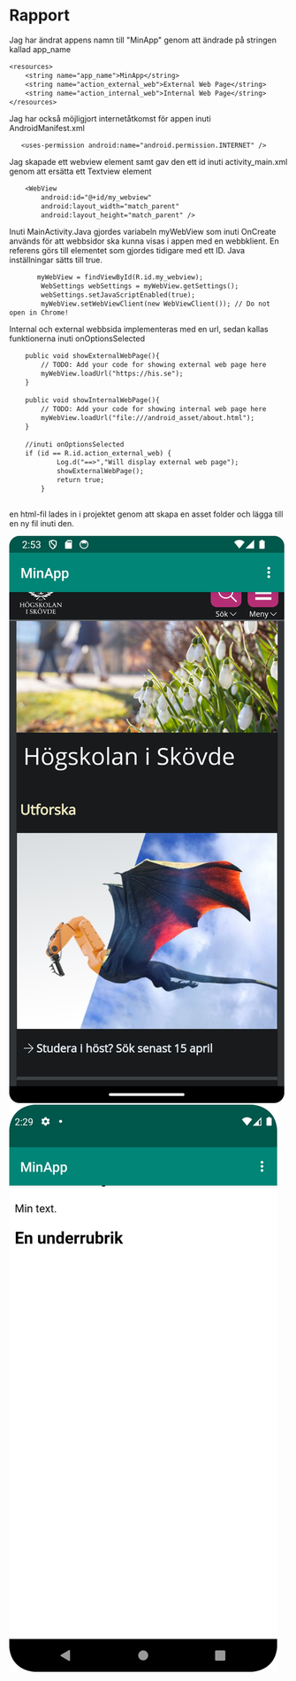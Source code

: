 
# Rapport


Jag har ändrat appens namn till "MinApp" genom att ändrade på stringen kallad app_name

```
<resources>
    <string name="app_name">MinApp</string>
    <string name="action_external_web">External Web Page</string>
    <string name="action_internal_web">Internal Web Page</string>
</resources>
```

Jag har också möjligjort internetåtkomst för appen inuti AndroidManifest.xml
```
   <uses-permission android:name="android.permission.INTERNET" />
```
Jag skapade ett webview element samt gav den ett id inuti activity_main.xml genom att ersätta ett Textview element
```
    <WebView
        android:id="@+id/my_webview"
        android:layout_width="match_parent"
        android:layout_height="match_parent" />
```
Inuti MainActivity.Java gjordes variabeln myWebView som inuti OnCreate används för att webbsidor ska kunna visas i appen med en webbklient. 
En referens görs till elementet som gjordes tidigare med ett ID. Java inställningar sätts till true.
```
       myWebView = findViewById(R.id.my_webview);
        WebSettings webSettings = myWebView.getSettings();
        webSettings.setJavaScriptEnabled(true);
        myWebView.setWebViewClient(new WebViewClient()); // Do not open in Chrome!
```

Internal och external webbsida implementeras med en url, sedan kallas funktionerna inuti onOptionsSelected
```
    public void showExternalWebPage(){
        // TODO: Add your code for showing external web page here
        myWebView.loadUrl("https://his.se");
    } 

    public void showInternalWebPage(){
        // TODO: Add your code for showing internal web page here
        myWebView.loadUrl("file:///android_asset/about.html");
    }
    
    //inuti onOptionsSelected
    if (id == R.id.action_external_web) {
            Log.d("==>","Will display external web page");
            showExternalWebPage();
            return true;
        }
    
```

en html-fil lades in i projektet genom att skapa en asset folder och lägga till en ny fil inuti den.


![img_1.png](img_1.png)
![img.png](img.png)

